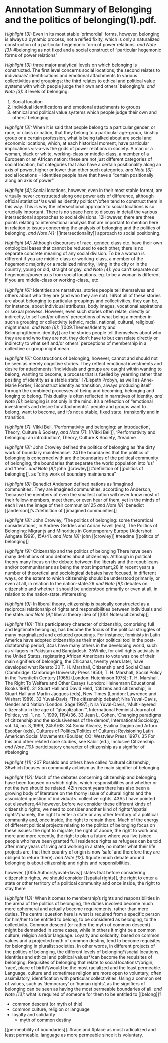 # Annotation Summary of Belonging and the politics of belonging(1).pdf.
 *Highlight [3]:* Even in its most stable ‘primordial’ forms, however, belonging is always a dynamic process, not a reified fixity, which is only a naturalized construction of a particular hegemonic form of power relations.
 *and Note [3]:* #belonging as not fixed and a social construct of “particular hegemonic forms of power relations”

 *Highlight [3]:* three major analytical levels on which belonging is constructed. The first level concerns social locations; the second relates to individuals’ identifications and emotional attachments to various collectivities and groupings; the third relates to ethical and political value systems with which people judge their own and others’ belonging/s.
 *and Note [3]:* 3 levels of belonging:
1. Social location
2. individual identifications and emotional attachments to groups
3. ethnical and political value systems which people judge their own and others’ belonging

 *Highlight [3]:* When it is said that people belong to a particular gender, or race, or class or nation, that they belong to a particular age-group, kinship group or a certain profession, what is being talked about are social and economic locations, which, at each historical moment, have particular implications vis-a-vis the grids of power relations in society. A man or a woman, black or white, working-class or middle-class, a member of a European or an African nation: these are not just different categories of social location, but categories that also have a certain positionality along an axis of power, higher or lower than other such categories.
 *and Note [3]:* social locations = identities people have that have a “certain positionally along an axis of power”

 *Highlight [4]:* Social locations, however, even in their most stable format, are virtually never constructed along one power axis of difference, although official statistics*/as well as identity politics*/often tend to construct them in this way. This is why the intersectional approach to social locations is so crucially important. There is no space here to discuss in detail the various intersectional approaches to social divisions. 12However, there are three points relating to intersectional analysis that are important to mention here in relation to issues concerning the analysis of belonging and the politics of belonging.
 *and Note [4]:* [[intersectionality]] approach to social positioning.

 *Highlight [4]:* Although discourses of race, gender, class etc. have their own ontological bases that cannot be reduced to each other, there is no separate concrete meaning of any social division. To be a woman is different if you are middle-class or working-class, a member of the hegemonic majority or a racialized minority, living in the city or in the country, young or old, straight or gay.
 *and Note [4]:* you can’t separate out hegemonic/power axis from social locations. eg. to be a woman is different if you are middle-class or working-class., etc

 *Highlight [6]:* Identities are narratives, stories people tell themselves and others about who they are (and who they are not). 16Not all of these stories are about belonging to particular groupings and collectivities; they can be, for instance, about individual attributes, body images, vocational aspirations or sexual prowess. However, even such stories often relate, directly or indirectly, to self and/or others’ perceptions of what being a member in such a grouping or collectivity (ethnic, racial, national, cultural, religious) might mean.
 *and Note [6]:* [[009.Themes/Identity and Belonging/theme.identity]] are the stories people tell themselves about who they are and who they are not. they don’t have to but can relate directly or indirectly to what self and/or others’ perceptions of membership in a collective or group might mean.

 *Highlight [6]:* Constructions of belonging, however, cannot and should not be seen as merely cognitive stories. They reflect emotional investments and desire for attachments: ‘Individuals and groups are caught within wanting to belong, wanting to become, a process that is fuelled by yearning rather than positing of identity as a stable state.’ 17Elspeth Probyn, as well as Anne-Marie Fortier, 18construct identity as transition, always producing itself through the combined processes of being and becoming, belonging and longing to belong. This duality is often reflected in narratives of identity.
 *and Note [6]:* belonging is not only in the mind. it’s a reflection of “emotional investments and desire for attachments”. people and groups want to belong, want to become, and it’s not a stable, fixed state. transitorily and in transition. 

 *Highlight [7]:* Vikki Bell, ‘Performativity and belonging: an introduction’, Theory, Culture & Society,
 *and Note [7]:* [[Vikki Bell]], ‘Performativity and belonging: an introduction’, Theory, Culture & Society, #readme

 *Highlight [8]:* John Crowley defined the politics of belonging as ‘the dirty work of boundary maintenance’. 24The boundaries that the politics of belonging is concerned with are the boundaries of the political community of belonging, the boundaries that separate the world population into ‘us’ and ‘them’.
 *and Note [8]:* john [[crowley]] #definition of [[politics of belonging]]. as “dirty work of boundary maintenance”

 *Highlight [8]:* Benedict Anderson defined nations as ‘imagined communities’. They are imagined communities, according to Anderson, ‘because the members of even the smallest nation will never know most of their fellow-members, meet them, or even hear of them, yet in the minds of each lives the image of their communion’.25
 *and Note [8]:* benedict [[anderson]]’s #definition of [[imagined communities]]

 *Highlight [8]:* John Crowley, ‘The politics of belonging: some theoretical considerations’, in Andrew Geddes and Adrian Favell (eds), The Politics of Belonging: Migrants and Minorities in Contemporary Europe (Aldershot: Ashgate 1999), 15Á/41.
 *and Note [8]:* john [[crowley]] #readme [[politics of belonging]]

 *Highlight [9]:* Citizenship and the politics of belonging There have been many definitions of and debates about citizenship. Although in political theory many focus on the debate between the liberals and the republicans and/or communitarians as being the most important,28 in recent years a number of theoretical and sociological debates have focused, in different ways, on the extent to which citizenship should be understood primarily, or even at all, in relation to the nation-state.29
 *and Note [9]:* debates on citizenship and whether it should be understood primarily or even at all, in relation to the nation-state. #interesting

 *Highlight [9]:* In liberal theory, citizenship is basically constructed as a reciprocal relationship of rights and responsibilities between individuals and the state.
 *and Note [9]:* liberal theory idea of [[001.Notes/citizenship]]

 *Highlight [10]:* This participatory character of citizenship, comprising full and legitimate belonging, has become the focus of the political struggles of many marginalized and excluded groupings. For instance, feminists in Latin America have adopted citizenship as their major political tool in the post-dictatorship period, 34as have many others in the developing world, such as villagers in Pakistan and Bangladesh. 35While, for civil rights activists in the United States, registering African Americans to vote was one of their main signifiers of belonging, the Chicanas, twenty years later, have developed what Renato 30 T. H. Marshall, Citizenship and Social Class (Cambridge: Cambridge University Press 1950); T. H. Marshall, Social Policy in the Twentieth Century [1965] (London: Hutchinson 1975); T. H. Marshall, The Right To Welfare and Other Essays (London: Heinemann Educational Books 1981). 31 Stuart Hall and David Held, ‘Citizens and citizenship’, in Stuart Hall and Martin Jacques (eds), New Times (London: Lawrence and Wishart 1989). 32 Yuval-Davis, ‘The citizenship debate’; Nira Yuval-Davis, Gender and Nation (London: Sage 1997); Nira Yuval-Davis, ‘Multi-layered citizenship in the age of ‘‘glocalization’’’, International Feminist Journal of Politics, vol. 1, no. 1, 1999, 119Á/36. 33 Jean L. Cohen, ‘Changing paradigms of citizenship and the exclusiveness of the demos’, International Sociology, vol. 14, no. 3, 1999, 245Á/68. 34 Sonia Alvarez, Evalina Dagino and Arturo Escobar (eds), Cultures of Politics/Politics of Cultures: Revisioning Latin American Social Movements (Boulder, CO: Westview Press 1997). 35 For this and other related case studies, see Kabir (ed.), Inclusive Citizenship.
 *and Note [10]:* participatory character of citizenship as a signifier of #belonging

 *Highlight [11]:* 207 Rosaldo and others have called ‘cultural citizenship’, 36which focuses on community activism as the main signifier of belonging.

 *Highlight [12]:* Much of the debates concerning citizenship and belonging have been focused on which rights, which responsibilities and whether or not the two should be related. 42In recent years there has also been a growing body of literature on the thorny issue of cultural rights and the associated question of individual v. collective rights. 43As I have pointed out elsewhere,44 however, before we consider these different kinds of citizenship rights, we need to consider another kind of rights*/spatial rights*/namely, the right to enter a state or any other territory of a political community and, once inside, the right to remain there. Much of the energy of different political projects relating to the politics of belonging focus on these issues: the right to migrate, the right of abode, the right to work and, more and more recently, the right to plan a future where you live (since people who have been granted full residence rights as refugees can be told after many years of living and working in a state, no matter what their life projects are, that their country of origin is now ‘safe’ and therefore they are obliged to return there).
 *and Note [12]:* #quote
much debate around belonging is about citizenship and rights and responsibilities. 

however, [[005.Authors/yuval-davis]] states that before considering citizenship rights, we should consider [[spatial rights]], the right to enter a state or other territory of a political community and once inside, the right to stay there 

 *Highlight [13]:* When it comes to membership’s rights and responsibilities in the arena of the politics of belonging, the duties involved become much more ephemeral and actually become requirements, rather than mere duties. The central question here is what is required from a specific person for him/her to be entitled to belong, to be considered as belonging, to the collectivity. Common descent (or rather the myth of common descent) might be demanded in some cases, while in others it might be a common culture, religion and/or language. Loyalty and solidarity, based on common values and a projected myth of common destiny, tend to become requisites for belonging in pluralist societies. In other words, in different projects of the politics of belonging, the different levels of belonging*/social locations, identities and ethical and political values*/can become the requisites of belonging. Requisites of belonging that relate to social locations*/origin, ‘race’, place of birth*/would be the most racialized and the least permeable. Language, culture and sometimes religion are more open to voluntary, often assimilatory, identification with particular collectivities. Using a common set of values, such as ‘democracy’ or ‘human rights’, as the signifiers of belonging can be seen as having the most permeable boundaries of all.
 *and Note [13]:* what is required of someone for them to be entitled to [[belong]]? 

- common descent (or myth of this)
- common culture, religion or language
- loyalty and solidarity
	- myth of common destiny

[[permeability of boundaries]]. #race and #place as most radicalized and least permeable. language as more permeable since it is voluntary.  

